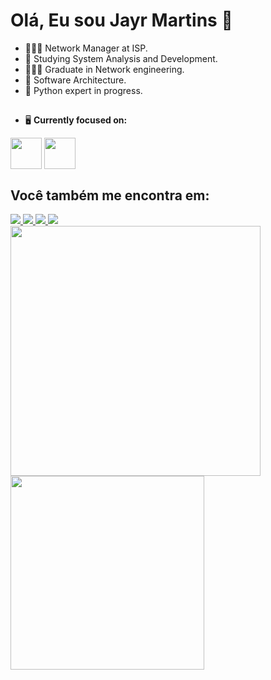 # Olá, Eu sou Jayr Martins 👋

- 👨🏻‍💻 Network Manager at ISP.
- 📖 Studying System Analysis and Development.
- 👨🏻‍🎓 Graduate in Network engineering.
- 🧬 Software Architecture.
- 🐍 Python expert in progress.
##

- 🖥️ **Currently focused on:**
  
<div style="display: inline">
  <img align="center" width='50' height='50' src="https://cdn.jsdelivr.net/gh/devicons/devicon@latest/icons/python/python-original-wordmark.svg"  />
  <img align="center" width='50' height='50' src="https://cdn.jsdelivr.net/gh/devicons/devicon@latest/icons/mysql/mysql-original-wordmark.svg"  />




## Você também me encontra em:
<div>
<a href="https://www.instagram.com/jayrmartins5/"><img src="https://img.shields.io/badge/Instagram-%23E4405F.svg?style=for-the-badge&logo=Instagram&logoColor=white"</a>
<a href="mailto:jayr.jm7@gmail.com"><img src="https://img.shields.io/badge/Gmail-D14836?style=for-the-badge&logo=gmail&logoColor=white"</a>
<a href="https://www.linkedin.com/in/jayr-martins-243a1371/"><img src="https://img.shields.io/badge/linkedin-%230077B5.svg?style=for-the-badge&logo=linkedin&logoColor=white"</a>
<a href="https://dev.to/jayrmo/"><img src="https://img.shields.io/badge/dev.to-0A0A0A?style=for-the-badge&logo=dev.to&logoColor=white"</a>



   
<div>
  <a href="https://github.com/jayrmo">
   <img  width="400em"  src="https://github-readme-stats.vercel.app/api?username=jayrmo&show_icons=true&theme=dark&hide_border=true"  />
  </a>
  <a href="https://github.com/jayrmo/github-readme-stats">
    <img width="310em"  src="https://github-readme-stats.vercel.app/api/top-langs?username=jayrmo&show_icons=true&theme=dark&locale=en&layout=compact&hide_border=true" />
  </a>
</div>
